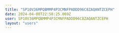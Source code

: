 ```yaml
---
title: "SP10V36MPQBMMP4P3CMNFPADDD96C8ZAQANTZCEPH"
date: 2024-04-08T22:58:25.069Z
user: SP10V36MPQBMMP4P3CMNFPADDD96C8ZAQANTZCEPH
layout: "users"
---
```

    
